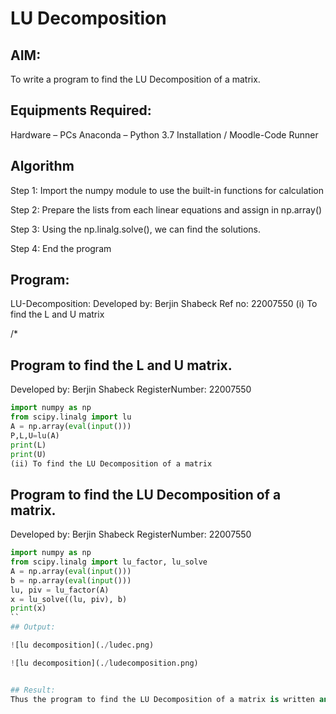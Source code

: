 # LU Decomposition 

## AIM:
To write a program to find the LU Decomposition of a matrix.

## Equipments Required:
Hardware – PCs
Anaconda – Python 3.7 Installation / Moodle-Code Runner
## Algorithm
Step 1: Import the numpy module to use the built-in functions for calculation

Step 2: Prepare the lists from each linear equations and assign in np.array()

Step 3: Using the np.linalg.solve(), we can find the solutions.

Step 4: End the program

## Program:
LU-Decomposition:
Developed by: Berjin Shabeck
Ref no: 22007550
(i) To find the L and U matrix

/*
## Program to find the L and U matrix.
Developed by: Berjin Shabeck
RegisterNumber: 22007550
``` python
import numpy as np
from scipy.linalg import lu
A = np.array(eval(input()))
P,L,U=lu(A)
print(L)
print(U)
(ii) To find the LU Decomposition of a matrix
```
## Program to find the LU Decomposition of a matrix.
Developed by: Berjin Shabeck
RegisterNumber: 22007550
``` python
import numpy as np 
from scipy.linalg import lu_factor, lu_solve
A = np.array(eval(input()))
b = np.array(eval(input()))
lu, piv = lu_factor(A)
x = lu_solve((lu, piv), b)
print(x)
``
## Output:

![lu decomposition](./ludec.png)

![lu decomposition](./ludecomposition.png)


## Result:
Thus the program to find the LU Decomposition of a matrix is written and verified using python programming.


